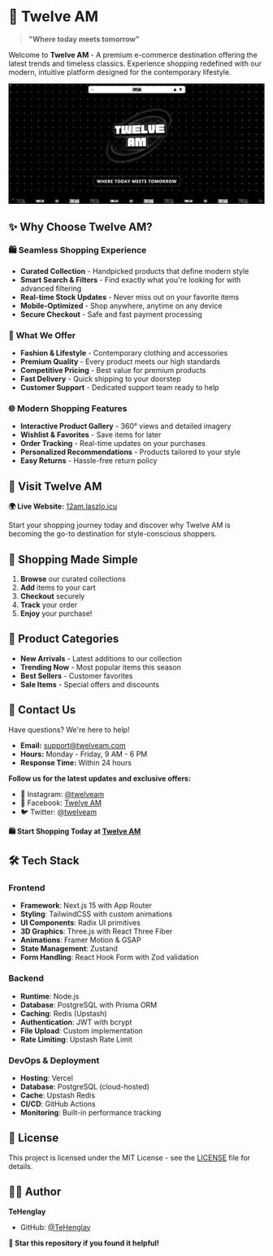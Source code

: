 # 🌟 Twelve AM

> **"Where today meets tomorrow"**

Welcome to **Twelve AM** - A premium e-commerce destination offering the latest trends and timeless classics. Experience shopping redefined with our modern, intuitive platform designed for the contemporary lifestyle.

![Twelve AM Banner](public/hero.png)

## ✨ Why Choose Twelve AM?

### 🛍️ **Seamless Shopping Experience**
- **Curated Collection** - Handpicked products that define modern style
- **Smart Search & Filters** - Find exactly what you're looking for with advanced filtering
- **Real-time Stock Updates** - Never miss out on your favorite items
- **Mobile-Optimized** - Shop anywhere, anytime on any device
- **Secure Checkout** - Safe and fast payment processing

### 🎯 **What We Offer**
- **Fashion & Lifestyle** - Contemporary clothing and accessories
- **Premium Quality** - Every product meets our high standards
- **Competitive Pricing** - Best value for premium products
- **Fast Delivery** - Quick shipping to your doorstep
- **Customer Support** - Dedicated support team ready to help

### 🌐 **Modern Shopping Features**
- **Interactive Product Gallery** - 360° views and detailed imagery
- **Wishlist & Favorites** - Save items for later
- **Order Tracking** - Real-time updates on your purchases
- **Personalized Recommendations** - Products tailored to your style
- **Easy Returns** - Hassle-free return policy

## 🚀 Visit Twelve AM

**🌍 Live Website:** [12am.laszlo.icu](https://12am.laszlo.icu/)

Start your shopping journey today and discover why Twelve AM is becoming the go-to destination for style-conscious shoppers.

## 📱 Shopping Made Simple

1. **Browse** our curated collections
2. **Add** items to your cart
3. **Checkout** securely
4. **Track** your order
5. **Enjoy** your purchase!

## 🛒 Product Categories

- **New Arrivals** - Latest additions to our collection
- **Trending Now** - Most popular items this season
- **Best Sellers** - Customer favorites
- **Sale Items** - Special offers and discounts

## 💌 Contact Us

Have questions? We're here to help!

- **Email:** support@twelveam.com
- **Hours:** Monday - Friday, 9 AM - 6 PM
- **Response Time:** Within 24 hours

**Follow us for the latest updates and exclusive offers:**
- 📸 Instagram: [@twelveam](https://instagram.com/twelveam)
- 📘 Facebook: [Twelve AM](https://facebook.com/twelveam)
- 🐦 Twitter: [@twelveam](https://twitter.com/twelveam)

**🛍️ Start Shopping Today at [Twelve AM](https://12am.laszlo.icu/)**

## 🛠️ Tech Stack

### **Frontend**
- **Framework**: Next.js 15 with App Router
- **Styling**: TailwindCSS with custom animations
- **UI Components**: Radix UI primitives
- **3D Graphics**: Three.js with React Three Fiber
- **Animations**: Framer Motion & GSAP
- **State Management**: Zustand
- **Form Handling**: React Hook Form with Zod validation

### **Backend**
- **Runtime**: Node.js
- **Database**: PostgreSQL with Prisma ORM
- **Caching**: Redis (Upstash)
- **Authentication**: JWT with bcrypt
- **File Upload**: Custom implementation
- **Rate Limiting**: Upstash Rate Limit

### **DevOps & Deployment**
- **Hosting**: Vercel
- **Database**: PostgreSQL (cloud-hosted)
- **Cache**: Upstash Redis
- **CI/CD**: GitHub Actions
- **Monitoring**: Built-in performance tracking

## 📄 License

This project is licensed under the MIT License - see the [LICENSE](LICENSE) file for details.

## 👨‍💻 Author

**TeHenglay**
- GitHub: [@TeHenglay](https://github.com/TeHenglay)

**🌟 Star this repository if you found it helpful!**
